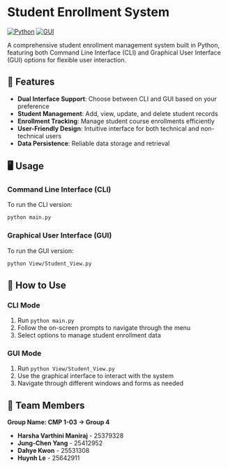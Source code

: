 # Student Enrollment System

[![Python](https://img.shields.io/badge/Python-3.7+-blue.svg)](https://www.python.org/downloads/)
[![GUI](https://img.shields.io/badge/Interface-CLI%20%26%20GUI-orange.svg)]()

A comprehensive student enrollment management system built in Python, featuring both Command Line Interface (CLI) and Graphical User Interface (GUI) options for flexible user interaction.

## 🚀 Features

- **Dual Interface Support**: Choose between CLI and GUI based on your preference
- **Student Management**: Add, view, update, and delete student records
- **Enrollment Tracking**: Manage student course enrollments efficiently
- **User-Friendly Design**: Intuitive interface for both technical and non-technical users
- **Data Persistence**: Reliable data storage and retrieval



## 🖥️ Usage

### Command Line Interface (CLI)

To run the CLI version:

```bash
python main.py
```

### Graphical User Interface (GUI)

To run the GUI version:

```bash
python View/Student_View.py
```


## 🎯 How to Use

### CLI Mode
1. Run `python main.py`
2. Follow the on-screen prompts to navigate through the menu
3. Select options to manage student enrollment data

### GUI Mode
1. Run `python View/Student_View.py`
2. Use the graphical interface to interact with the system
3. Navigate through different windows and forms as needed


## 👥 Team Members

**Group Name: CMP 1-03 → Group 4**

- **Harsha Varthini Maniraj** - 25379328
- **Jung-Chen Yang** - 25412952
- **Dahye Kwon** - 25531308
- **Huynh Le** - 25642911



